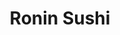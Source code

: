 ---
layout: place
title: Ronin Sushi
permalink: /michigan/royal-oak/ronin-sushi.html
stateAbbr: MI
stateName: Michigan
cityName: Royal Oak
seo:
  type: restaurant
  links: >-
    https://roninsushi.com/?y_source=1_MTk5MTUxNjItNzE1LWxvY2F0aW9uLndlYnNpdGU%3D
place_id: ChIJjW8NQUHPJIgRcdSP933HGco
photos:
  - name: >-
      places/ChIJjW8NQUHPJIgRcdSP933HGco/photos/AeeoHcIHpYClJrs3waJ66K_Q_ak8jYx8JKs2w98_PAaEcO1_i_iOD1o_YSiylxMkSLmLjRQTu4bwUxrOc8264HRnwTLzzpYpci4kjd4KiDe5b-zGJEIrrgTNR4kTcfnjeT7E3EEISIuJWgKxpuVw-X5wJ07J_broTQoRyWpN0sXLO8YnnGuxbG77bsBerNMswF19XKAej252i2x4JDkXBtqxUuoaNM42u-9VUcGmdh8E7CdOdcrpd7BTlFXrxdxngrnuspbD9tVCzfSeZQZv0g_HYolor0HTC2Sjy77QtOuNzq7LMy0pgDBA7JIvgBlEPHXCAIbmPmZHCbqqWMSybcE5QEM8vzQn0Xn91mlM0y4EphnDvusCGm3-gJ14WY8xT5j5CjBglIMJ084ZdGphZjUy7YbjKYCjNVcVsTh2nBl4foTetg
    widthPx: 4032
    heightPx: 3024
    authorAttributions:
      - displayName: Tower News
        uri: https://maps.google.com/maps/contrib/102423878804654149623
        photoUri: >-
          https://lh3.googleusercontent.com/a-/ALV-UjWGNBENQrODbWh9MU3UkYSINXayKiKF0OsEeBQGPHoq9THiHmkb=s100-p-k-no-mo
    flagContentUri: >-
      https://www.google.com/local/imagery/report/?cb_client=maps_api_places.places_api&image_key=!1e10!2sCIHM0ogKEICAgICBpeSTVA&hl=en-US
    googleMapsUri: >-
      https://www.google.com/maps/place//data=!3m4!1e2!3m2!1sCIHM0ogKEICAgICBpeSTVA!2e10!4m2!3m1!1s0x8824cf41410d6f8d:0xca19c77df78fd471
  - name: >-
      places/ChIJjW8NQUHPJIgRcdSP933HGco/photos/AeeoHcIqqBXXjijctbpGG_UIcieIban6hQd6m9L5zuLAvSBfLW-x0tl6VxVsXJ3O9oupeBkeCw0LT8mmv-pIgDiUlbjZjvdZhRzs21SM6VKrJRd5p6fS0qrUZVE5yG_369MHnm0aXCef8sNzZ5i83MZXo9aD5bzvo1Fm17ZYv2XWjnc3LrbQVOyYlbnYxmM0j3-U-efALqhG0VIEvVmsUeekx6B226LendIuqXmWih5EKv7z62Ss-6zKgbD1QqDeg9mDNjHBgDTMtlhidrx5r4LNL4E-w7o3LxFhK9GmFE09E8Robw
    widthPx: 950
    heightPx: 576
    authorAttributions:
      - displayName: Ronin Sushi
        uri: https://maps.google.com/maps/contrib/107158953837026701293
        photoUri: >-
          https://lh3.googleusercontent.com/a-/ALV-UjVk3c9O5Z90FgfuZZXoKdhkgtY2sPYfkIC9fpSdx4un7Gxz7YDJ=s100-p-k-no-mo
    flagContentUri: >-
      https://www.google.com/local/imagery/report/?cb_client=maps_api_places.places_api&image_key=!1e10!2sAF1QipNExW-tig_yQchwmwNW4n0BioRl6mqgUgU6UP1Y&hl=en-US
    googleMapsUri: >-
      https://www.google.com/maps/place//data=!3m4!1e2!3m2!1sAF1QipNExW-tig_yQchwmwNW4n0BioRl6mqgUgU6UP1Y!2e10!4m2!3m1!1s0x8824cf41410d6f8d:0xca19c77df78fd471
  - name: >-
      places/ChIJjW8NQUHPJIgRcdSP933HGco/photos/AeeoHcIxD9qQzRZ4dkz-wIFquA1ULS9d8xK6GVZXnf68vgH3_-Y6TH4d0gXNZ-voTh4QOnJh1vK6LY598fk6lfVdaa0106i136JyvzxEyYxES6JdO8417O2KhrOx2R3A56lFfeUIRsJ3bYDKxM0lpZPvYdyzwmy27xkgi9XB9GaeDofztkYZbJOdtrnyPmv4bRI_bhqbo3Ja0NJBfvFWOWuJbBaAm9kKfI3fM-XyfZshcny9mSsClJwfF0ZX8qNuO9wENw3obp1zohyDLjntSNtqk_G7nnZmkC0hM-yaEB3ZaWIvs2-pM2G-ewQf1-_mg6EebWDg8aWZ4Z8knnXtvyp49ET5MqWaR0vnvAZw93nO46IyDCgRUsxHufP3epoKajCFsdC_5UWo6eS6v3UQYDXA-2OrvM_njMWl0_8zlp3U4Lo
    widthPx: 4032
    heightPx: 3024
    authorAttributions:
      - displayName: Merrell McCann
        uri: https://maps.google.com/maps/contrib/114231034446741994814
        photoUri: >-
          https://lh3.googleusercontent.com/a-/ALV-UjV8ZQO3EjeTbYr5ttduuDW3BZGhRbm2uCaUxglMhUen2zYMsiYJ=s100-p-k-no-mo
    flagContentUri: >-
      https://www.google.com/local/imagery/report/?cb_client=maps_api_places.places_api&image_key=!1e10!2sCIHM0ogKEICAgMCInP_cOw&hl=en-US
    googleMapsUri: >-
      https://www.google.com/maps/place//data=!3m4!1e2!3m2!1sCIHM0ogKEICAgMCInP_cOw!2e10!4m2!3m1!1s0x8824cf41410d6f8d:0xca19c77df78fd471
  - name: >-
      places/ChIJjW8NQUHPJIgRcdSP933HGco/photos/AeeoHcJBF9xIVgHhe1rSMdnVxP4OsD34o74ObGo7_VQs3RXYuIyH0HAH_qSfBGsK_yygU1JsyStQguI4tHioNkBHn622p7OW712GflAV8dJ8tPPYapXeHjrsIBBf7CJwHixA2GF6hQQmVmD1ssZXwWcC9rdILuaiuR8kLhTIQss34MwIdRidtEosVVs8R3gpJYKnqEDXPXvEafB0Ky4DjD_Wo_wonj7_7cMUgbXiEQNf74KhORTAXBxaY7ahtovqYMzRV9pb0q_vl0fpH6TGMTNLBN443Ryj3gPOUBE7VxvJJpI7Dw
    widthPx: 2849
    heightPx: 1897
    authorAttributions:
      - displayName: Ronin Sushi
        uri: https://maps.google.com/maps/contrib/107158953837026701293
        photoUri: >-
          https://lh3.googleusercontent.com/a-/ALV-UjVk3c9O5Z90FgfuZZXoKdhkgtY2sPYfkIC9fpSdx4un7Gxz7YDJ=s100-p-k-no-mo
    flagContentUri: >-
      https://www.google.com/local/imagery/report/?cb_client=maps_api_places.places_api&image_key=!1e10!2sAF1QipOG1eCI0a1WNYRRiNTqnA7eSamPQyjtcyXKq3P3&hl=en-US
    googleMapsUri: >-
      https://www.google.com/maps/place//data=!3m4!1e2!3m2!1sAF1QipOG1eCI0a1WNYRRiNTqnA7eSamPQyjtcyXKq3P3!2e10!4m2!3m1!1s0x8824cf41410d6f8d:0xca19c77df78fd471
  - name: >-
      places/ChIJjW8NQUHPJIgRcdSP933HGco/photos/AeeoHcIj8Qk_kDmUQwDCuiaxR1UpJKa9HX6BKUSi9tfJif-h77f3PPjm3YELI3dT2mxkWXJadrSnQ76DwYtOqQsTanH85R_PcKSgmSwHgeWeGYB60rDW50fdLFGxkeGeAX3Jk3JET-cEqDiXh8Ke2qzzxBHOPpWxQSW40vSoi5u8Yj6j6EoWNt2cXJXa7ANV84AZNm9uvpWt0AiAHA5ydIS_Ky1dB8tQTfVZnFgvV7eNsDK3tWxJgBszNFSsmhYpPtN2dSbt6RnzYI_3haYr4k5Bk8LXOs8mWFOOjcLjkQqyxMcXqQzR3HHvsBVdq02pgJRoG98htKWquQVvSDJ-SBl_yDJ-FBfs40urJGDzfLqOFZgbn5rNtE2buhMP90eAT68Atsbsp460mM9Ma3334rJyw91zvZEFfchQ0pSXqlNAbERVavRE
    widthPx: 4000
    heightPx: 3000
    authorAttributions:
      - displayName: Alan S
        uri: https://maps.google.com/maps/contrib/103023734893643225669
        photoUri: >-
          https://lh3.googleusercontent.com/a-/ALV-UjV2_6lh5gYr3mjBFv0-ACnZrD3JP7_5MI6RXseA4XdbwnEQtN7ufA=s100-p-k-no-mo
    flagContentUri: >-
      https://www.google.com/local/imagery/report/?cb_client=maps_api_places.places_api&image_key=!1e10!2sCIHM0ogKEICAgIDbv-yQ6wE&hl=en-US
    googleMapsUri: >-
      https://www.google.com/maps/place//data=!3m4!1e2!3m2!1sCIHM0ogKEICAgIDbv-yQ6wE!2e10!4m2!3m1!1s0x8824cf41410d6f8d:0xca19c77df78fd471
  - name: >-
      places/ChIJjW8NQUHPJIgRcdSP933HGco/photos/AeeoHcKko9zpKn1gpn7_sxPzQRH-rj3I-JJ5L_ktQ4ehxSEcUD3AxVC4MfRM2q_eC1nmJkeVAGMPgjCRnIUtev9Nq9TYLAAizSBWaD8CcGYUV4RpraY43E6TVZLG1wlDOyPSMScMOoyCQyxitpcjBXofo7kP5Y0ai_6mPUuy1NmwQrNp92-mbw0x3GZo19yEemcosZ-R_DwgYoSg8E3cAv7KlHRXYDBgZreeB75KcHiXx_CWbY3bmOxC1Jcxf7majrQe_NPxxiVzRfilc2rWSBB2skrU5lsG18M15fQzjxkg_hvSmP_Cji9E-qPreIPA6NgtrCq50Nj_iKDHRxAOc73fEi4d-fHQ0nF9eq-0J7Ym3Nlbt44XY62rlwMD5OtwFtQE4a2Qj83R8LUDAYGukkJ4IjrODqWiUHf0mh0YjuoFLVd8vJWw
    widthPx: 3024
    heightPx: 4032
    authorAttributions:
      - displayName: Gabriela Alegria
        uri: https://maps.google.com/maps/contrib/117950632816923096436
        photoUri: >-
          https://lh3.googleusercontent.com/a-/ALV-UjWoK-a3qaY7U4Ob2Of3GwYXvuCxkFzsBgPy-ccEghC_1GRy8rx5pw=s100-p-k-no-mo
    flagContentUri: >-
      https://www.google.com/local/imagery/report/?cb_client=maps_api_places.places_api&image_key=!1e10!2sCIHM0ogKEICAgIDb77XanQE&hl=en-US
    googleMapsUri: >-
      https://www.google.com/maps/place//data=!3m4!1e2!3m2!1sCIHM0ogKEICAgIDb77XanQE!2e10!4m2!3m1!1s0x8824cf41410d6f8d:0xca19c77df78fd471
  - name: >-
      places/ChIJjW8NQUHPJIgRcdSP933HGco/photos/AeeoHcLVeytkA4sotB2yTB5dwayLc1nBQojoeQopPqm73m_m6JHlqKLs-0s_IdVd9NCdfw5_7wDFdQhhktM8ebILFJ44-hDkVJZvItPeXoXxszSqSP_LSAbM472J3Ksb36wkDF2FG_OUTzcFhzV6mWCxWEIPMb46_h_TaMAQrRfRtxnEwboKsv3kRvlFLCl0GeDG1VZrAFb0hkkmsOgG8p9rUV8-c4J6jZy0XUJBiTkM8aZxD-zVaIyzUgpOhHFUVDd4XF7d-hBVJ7NWwdYfgtv9eokKIHD-L2AYIQYiwliEzaOfIfT8JoJj2S-s8l-yFy2jyOcY3X6MI_rNG61Ivwx_huXymZxSEBUo2jJqnEuOaBs85pmxmt30NYul12wlnP23M_yoZ4U_M97hW_S2Du-e_We8CW8ZBxJEmvvnUDsH8qNxaQA-
    widthPx: 348
    heightPx: 348
    authorAttributions:
      - displayName: Kirby Burtch
        uri: https://maps.google.com/maps/contrib/115683556689672667579
        photoUri: >-
          https://lh3.googleusercontent.com/a-/ALV-UjWWKJqiVqDSxVp1Z7HoFAh_9dSP9XE8xClAbbInpKz13A0G3vM=s100-p-k-no-mo
    flagContentUri: >-
      https://www.google.com/local/imagery/report/?cb_client=maps_api_places.places_api&image_key=!1e10!2sCIHM0ogKEICAgICh4-WZjgE&hl=en-US
    googleMapsUri: >-
      https://www.google.com/maps/place//data=!3m4!1e2!3m2!1sCIHM0ogKEICAgICh4-WZjgE!2e10!4m2!3m1!1s0x8824cf41410d6f8d:0xca19c77df78fd471
  - name: >-
      places/ChIJjW8NQUHPJIgRcdSP933HGco/photos/AeeoHcIbCizmZ2zycdZ23RGgWb4tO1Ie-alKahemeZ-0LaxSXhZSs5-dyQEX-J7ouD5rV0-YfhBAGPMVANzd8xB6JQBERQropzggt9bbtkHzisQu0ZY4-xFwzgjM5d49SrGkBYolFcVaa3-5RA776zY2tQz5fSKRWwTiI9jb8NjQdTWgiswKfYr1xwI3OwFU8W677GLnPaLUSZjBWD-aDCTVtKvQJQ6F7PemZDyJhjGlWPwzXWgv__Vn1_qHN16GRKemWsnAiv6VcCh624j-n8MMXMr1SCx6edXSIYAK9awMMAhzb8XPjC-FYdXf0AJ0EUdL1G7v7fyeJ3pKM-rRlrhmbs6hMH9aMnZ7-JZS-bYZfDTNuoN96yfRJrbD5lB9EJwFSMjDsky9EA5YZ9K4Y3NcWEdO7FzchY5pYS9D92-Q5RFuu0Wl
    widthPx: 2261
    heightPx: 2546
    authorAttributions:
      - displayName: Erick Bzovi
        uri: https://maps.google.com/maps/contrib/105891212436033967708
        photoUri: >-
          https://lh3.googleusercontent.com/a-/ALV-UjXIHnf8crmdPoBCl38_ZTQvmOc25KhKVIpxO4PSvhaCmHc9jhkQ=s100-p-k-no-mo
    flagContentUri: >-
      https://www.google.com/local/imagery/report/?cb_client=maps_api_places.places_api&image_key=!1e10!2sCIHM0ogKEICAgIDxhZ_1oAE&hl=en-US
    googleMapsUri: >-
      https://www.google.com/maps/place//data=!3m4!1e2!3m2!1sCIHM0ogKEICAgIDxhZ_1oAE!2e10!4m2!3m1!1s0x8824cf41410d6f8d:0xca19c77df78fd471
  - name: >-
      places/ChIJjW8NQUHPJIgRcdSP933HGco/photos/AeeoHcLzSc5N2L3mG-QX0WhOoyzvHplzebA-HtpgYOhIDyVbH7BzKaqo2Xv5qRRVaW8KTxD2YHs9KuK17tekUXA3BS46kyweHsHHz7PfXG9EL9mc8gLFeMPwXbFYOkyG66am45ZTXwBm4NNmWspK6OfPDUUAw1ZF-Wmac-NX8zWFJqrDk2uqrcoqvxn6t6xZrUMLA70tV-C1b7evju_6-EiRwCBhgiVu2xbcrLZGPLjfgOSzotEn6yDSIylU2vdKZquh-dgXc3zEQjcq5-3J_dQdMdhAS958OdMi0DNRgT-c_H6ov8jCA6k-7_1st-sL9m5ezFuPoswTja1lE9RXS4xoyv2iODTnAL4_OZsZUdvWk7TkWriAjdWeVBiv0JghkyW7tJFpn9Oh2lIzTJISzooZqlv_dwtbGf5OfI7zAbWo7kFU8qLD
    widthPx: 348
    heightPx: 348
    authorAttributions:
      - displayName: Kirby Burtch
        uri: https://maps.google.com/maps/contrib/115683556689672667579
        photoUri: >-
          https://lh3.googleusercontent.com/a-/ALV-UjWWKJqiVqDSxVp1Z7HoFAh_9dSP9XE8xClAbbInpKz13A0G3vM=s100-p-k-no-mo
    flagContentUri: >-
      https://www.google.com/local/imagery/report/?cb_client=maps_api_places.places_api&image_key=!1e10!2sCIHM0ogKEICAgICh4-Xo8wE&hl=en-US
    googleMapsUri: >-
      https://www.google.com/maps/place//data=!3m4!1e2!3m2!1sCIHM0ogKEICAgICh4-Xo8wE!2e10!4m2!3m1!1s0x8824cf41410d6f8d:0xca19c77df78fd471
  - name: >-
      places/ChIJjW8NQUHPJIgRcdSP933HGco/photos/AeeoHcIp8brl0Aas2nzdDJPP6cSmRKp4Krt7mDIwD2iLuJC0Vnw20Z-gIF9eHf40-6_f2_jWcVjxp0r7h2wtG4WCUraNNOKJ6hEexlEqW7CgnVSkkF1rUX8nUkdLwU6j6qU-sd4w78sKMfXcpqdMy1m07eJ4mHwbAotKQDao0Zcb2I7DQHOcyFdozNbriQVCvkVu8v6x5-gMrU87l8hT2XoetqVIyF33I2CZ2NWqYWNbBmb2Ce__xYrocmjq2ZFc0OOWdIepxjg6pIay0pBUDnSTNm2AnM3jladkPzEjtn8w9lDwI1jgLL4dJaB-SHFMMnRxf9T2huJC0VAmyKOfWaZhfAMUvC8NddD0bcwINocXUDknB6XZuhlOjrQLInPJ6fVSYhNL-tDnr9_MnowfXKR_16ie_QRit0PzEglilz4xbtLyjDlz
    widthPx: 348
    heightPx: 348
    authorAttributions:
      - displayName: Kirby Burtch
        uri: https://maps.google.com/maps/contrib/115683556689672667579
        photoUri: >-
          https://lh3.googleusercontent.com/a-/ALV-UjWWKJqiVqDSxVp1Z7HoFAh_9dSP9XE8xClAbbInpKz13A0G3vM=s100-p-k-no-mo
    flagContentUri: >-
      https://www.google.com/local/imagery/report/?cb_client=maps_api_places.places_api&image_key=!1e10!2sCIHM0ogKEICAgICh46XJ_QE&hl=en-US
    googleMapsUri: >-
      https://www.google.com/maps/place//data=!3m4!1e2!3m2!1sCIHM0ogKEICAgICh46XJ_QE!2e10!4m2!3m1!1s0x8824cf41410d6f8d:0xca19c77df78fd471
address: 326 W 4th St, Royal Oak, MI 48067, USA
street: 326 W 4th St
city: Royal Oak
state: MI
zip: '48067'
country: USA
neighborhood: null
latitude: '42.487325'
longitude: '-83.147574'
accessibility_options:
  wheelchairAccessibleParking: true
  wheelchairAccessibleEntrance: true
  wheelchairAccessibleRestroom: true
  wheelchairAccessibleSeating: true
business_status: OPERATIONAL
name: Ronin Sushi
google_maps_links:
  directionsUri: >-
    https://www.google.com/maps/dir//''/data=!4m7!4m6!1m1!4e2!1m2!1m1!1s0x8824cf41410d6f8d:0xca19c77df78fd471!3e0
  placeUri: https://maps.google.com/?cid=14562890213917447281
  writeAReviewUri: >-
    https://www.google.com/maps/place//data=!4m3!3m2!1s0x8824cf41410d6f8d:0xca19c77df78fd471!12e1
  reviewsUri: >-
    https://www.google.com/maps/place//data=!4m4!3m3!1s0x8824cf41410d6f8d:0xca19c77df78fd471!9m1!1b1
  photosUri: >-
    https://www.google.com/maps/place//data=!4m3!3m2!1s0x8824cf41410d6f8d:0xca19c77df78fd471!10e5
primary_type: Sushi Restaurant
opening_hours:
  regular: null
  current: null
secondary_opening_hours:
  regular:
    weekdayDescriptions: null
    type: null
  current:
    weekdayDescriptions: null
    type: null
phone: (248) 546-0888
price_level: PRICE_LEVEL_EXPENSIVE
price_range: null
rating: '4.4'
rating_count: 0
website: https://roninsushi.com/?y_source=1_MTk5MTUxNjItNzE1LWxvY2F0aW9uLndlYnNpdGU%3D
description: >-
  Discover Ronin Sushi in Royal Oak, MI$$$Ronin Sushi in Royal Oak, MI, stands
  out as a casual spot for enjoying fresh sushi and Japanese-inspired dishes,
  blending style with a welcoming vibe perfect for dinners or happy hours. This
  sushi restaurant offers a variety of rolls, fusion fare, and beverages like
  beer, wine, and cocktails, making it an ideal choice for those seeking
  flavorful options in a relaxed setting. Accessibility features such as
  wheelchair-friendly entrances and seating add to its appeal, ensuring everyone
  can savor the experience. Whether you're exploring top sushi places near you
  or looking for a cozy atmosphere, the intimate lounge and thoughtful design
  make it a go-to destination for authentic flavors and memorable meals.
generative_summary: >-
  Discover Ronin Sushi in Royal Oak, MI$$$Ronin Sushi in Royal Oak, MI, stands
  out as a casual spot for enjoying fresh sushi and Japanese-inspired dishes,
  blending style with a welcoming vibe perfect for dinners or happy hours. This
  sushi restaurant offers a variety of rolls, fusion fare, and beverages like
  beer, wine, and cocktails, making it an ideal choice for those seeking
  flavorful options in a relaxed setting. Accessibility features such as
  wheelchair-friendly entrances and seating add to its appeal, ensuring everyone
  can savor the experience. Whether you're exploring top sushi places near you
  or looking for a cozy atmosphere, the intimate lounge and thoughtful design
  make it a go-to destination for authentic flavors and memorable meals.
generative_disclosure: Summarized by AI using the Grok-3-Mini model.
reviews:
  - name: >-
      places/ChIJjW8NQUHPJIgRcdSP933HGco/reviews/ChZDSUhNMG9nS0VJQ0FnTUNJblBfY2F3EAE
    relativePublishTimeDescription: a week ago
    rating: 5
    text:
      text: >-
        I go to Ronin often and always have a great experience. Food is
        delicious & usually worth the price. Very aesthetically pleasing and a
        nice dinner destination.
      languageCode: en
    originalText:
      text: >-
        I go to Ronin often and always have a great experience. Food is
        delicious & usually worth the price. Very aesthetically pleasing and a
        nice dinner destination.
      languageCode: en
    authorAttribution:
      displayName: Merrell McCann
      uri: https://www.google.com/maps/contrib/114231034446741994814/reviews
      photoUri: >-
        https://lh3.googleusercontent.com/a-/ALV-UjV8ZQO3EjeTbYr5ttduuDW3BZGhRbm2uCaUxglMhUen2zYMsiYJ=s128-c0x00000000-cc-rp-mo-ba2
    publishTime: '2025-03-31T05:29:19.919221Z'
    flagContentUri: >-
      https://www.google.com/local/review/rap/report?postId=ChZDSUhNMG9nS0VJQ0FnTUNJblBfY2F3EAE&d=17924085&t=1
    googleMapsUri: >-
      https://www.google.com/maps/reviews/data=!4m6!14m5!1m4!2m3!1sChZDSUhNMG9nS0VJQ0FnTUNJblBfY2F3EAE!2m1!1s0x8824cf41410d6f8d:0xca19c77df78fd471
  - name: >-
      places/ChIJjW8NQUHPJIgRcdSP933HGco/reviews/ChdDSUhNMG9nS0VJQ0FnTUN3cy1QSWh3RRAB
    relativePublishTimeDescription: 3 weeks ago
    rating: 5
    text:
      text: >-
        Okay, the food and the drinks are fire. But I honestly just wanted
        everyone reading to know Mary Lou is the absolute best server ever. Very
        courteous. Very mindful. Very demure. And absolutely hilarious. She
        remembered us the last time we came in and she made me laugh so hard
        when she handed me a bill that had nothing in it because the person I
        was with secretly paid. That made me laugh so hard, I think the whole
        restaurant heard me. Mary Lou is memorable. If you lose her, you have
        lost one of the biggest assets on your team. Treat her as well as she
        treats your guests. I have been all over the world, her service is
        literally world class. Thank you for an amazing service 
      languageCode: en
    originalText:
      text: >-
        Okay, the food and the drinks are fire. But I honestly just wanted
        everyone reading to know Mary Lou is the absolute best server ever. Very
        courteous. Very mindful. Very demure. And absolutely hilarious. She
        remembered us the last time we came in and she made me laugh so hard
        when she handed me a bill that had nothing in it because the person I
        was with secretly paid. That made me laugh so hard, I think the whole
        restaurant heard me. Mary Lou is memorable. If you lose her, you have
        lost one of the biggest assets on your team. Treat her as well as she
        treats your guests. I have been all over the world, her service is
        literally world class. Thank you for an amazing service 
      languageCode: en
    authorAttribution:
      displayName: Heather M
      uri: https://www.google.com/maps/contrib/104155925100801919687/reviews
      photoUri: >-
        https://lh3.googleusercontent.com/a/ACg8ocJf-36Vq1gRFCKi3bMevKVoL-w9u9fDBLP-rG7KPkqfEeXfDg=s128-c0x00000000-cc-rp-mo
    publishTime: '2025-03-21T03:09:41.852368Z'
    flagContentUri: >-
      https://www.google.com/local/review/rap/report?postId=ChdDSUhNMG9nS0VJQ0FnTUN3cy1QSWh3RRAB&d=17924085&t=1
    googleMapsUri: >-
      https://www.google.com/maps/reviews/data=!4m6!14m5!1m4!2m3!1sChdDSUhNMG9nS0VJQ0FnTUN3cy1QSWh3RRAB!2m1!1s0x8824cf41410d6f8d:0xca19c77df78fd471
  - name: >-
      places/ChIJjW8NQUHPJIgRcdSP933HGco/reviews/ChZDSUhNMG9nS0VJQ0FnTUNJbUtDM0xREAE
    relativePublishTimeDescription: 2 weeks ago
    rating: 5
    text:
      text: >-
        Absolutely love this place! Been there just a couple of times but it
        never disappoints. Great food, very relaxing atmosphere. Crispy rice
        crab rangoons are my favorite. Ronin is quite busy on weekends but it’s
        so much worth it! And I love sitting in the open space lounge with the
        big mirror.
      languageCode: en
    originalText:
      text: >-
        Absolutely love this place! Been there just a couple of times but it
        never disappoints. Great food, very relaxing atmosphere. Crispy rice
        crab rangoons are my favorite. Ronin is quite busy on weekends but it’s
        so much worth it! And I love sitting in the open space lounge with the
        big mirror.
      languageCode: en
    authorAttribution:
      displayName: April Fooll
      uri: https://www.google.com/maps/contrib/110812029710737304173/reviews
      photoUri: >-
        https://lh3.googleusercontent.com/a-/ALV-UjVI03VO-ytBJ3NjT6yQ8EtfLybGcqZgSguUDreDPWa0pvKdukPK=s128-c0x00000000-cc-rp-mo
    publishTime: '2025-03-29T23:49:07.377457Z'
    flagContentUri: >-
      https://www.google.com/local/review/rap/report?postId=ChZDSUhNMG9nS0VJQ0FnTUNJbUtDM0xREAE&d=17924085&t=1
    googleMapsUri: >-
      https://www.google.com/maps/reviews/data=!4m6!14m5!1m4!2m3!1sChZDSUhNMG9nS0VJQ0FnTUNJbUtDM0xREAE!2m1!1s0x8824cf41410d6f8d:0xca19c77df78fd471
  - name: >-
      places/ChIJjW8NQUHPJIgRcdSP933HGco/reviews/ChZDSUhNMG9nS0VJQ0FnSUNQeHRxSWJ3EAE
    relativePublishTimeDescription: 4 months ago
    rating: 3
    text:
      text: >-
        Food was very subpar. It was extremely crowded the day we went so maybe
        that’s why? But still, for the prices I expected a little better. Server
        was really sweet but I expected more from the food, a bit of a
        disappointment
      languageCode: en
    originalText:
      text: >-
        Food was very subpar. It was extremely crowded the day we went so maybe
        that’s why? But still, for the prices I expected a little better. Server
        was really sweet but I expected more from the food, a bit of a
        disappointment
      languageCode: en
    authorAttribution:
      displayName: Anusha
      uri: https://www.google.com/maps/contrib/112392068513133043694/reviews
      photoUri: >-
        https://lh3.googleusercontent.com/a/ACg8ocIiX2s8Ef1nauBeOtoEsWugsqPPhQMi5k3a62oyXmg4ghRdmw=s128-c0x00000000-cc-rp-mo-ba3
    publishTime: '2024-11-23T19:49:49.487301Z'
    flagContentUri: >-
      https://www.google.com/local/review/rap/report?postId=ChZDSUhNMG9nS0VJQ0FnSUNQeHRxSWJ3EAE&d=17924085&t=1
    googleMapsUri: >-
      https://www.google.com/maps/reviews/data=!4m6!14m5!1m4!2m3!1sChZDSUhNMG9nS0VJQ0FnSUNQeHRxSWJ3EAE!2m1!1s0x8824cf41410d6f8d:0xca19c77df78fd471
  - name: >-
      places/ChIJjW8NQUHPJIgRcdSP933HGco/reviews/ChdDSUhNMG9nS0VJQ0FnSUNkeVAyZ3h3RRAB
    relativePublishTimeDescription: a year ago
    rating: 4
    text:
      text: >-
        Been here several times! This was the first time I sat at the “sushi
        bar”. It was fine, just a lot brighter light and less room than a table
        or booth which has more of a “cozy vibe”. Typically always a wait
        especially if you are going on the weekends. The food is good and decent
        for sushi. It can feel a little crammed at times but good option if you
        want a louder atmosphere where you can chitchat and the person next to
        you isn’t going to hear your whole convo.
      languageCode: en
    originalText:
      text: >-
        Been here several times! This was the first time I sat at the “sushi
        bar”. It was fine, just a lot brighter light and less room than a table
        or booth which has more of a “cozy vibe”. Typically always a wait
        especially if you are going on the weekends. The food is good and decent
        for sushi. It can feel a little crammed at times but good option if you
        want a louder atmosphere where you can chitchat and the person next to
        you isn’t going to hear your whole convo.
      languageCode: en
    authorAttribution:
      displayName: Danny Ventura
      uri: https://www.google.com/maps/contrib/117597811317709646791/reviews
      photoUri: >-
        https://lh3.googleusercontent.com/a-/ALV-UjW-__5wlxD5A40TLeMjJZCjbIkV4CClH2SaA1cnQaHqbUd2LQH5=s128-c0x00000000-cc-rp-mo-ba3
    publishTime: '2024-02-10T19:49:19.967665Z'
    flagContentUri: >-
      https://www.google.com/local/review/rap/report?postId=ChdDSUhNMG9nS0VJQ0FnSUNkeVAyZ3h3RRAB&d=17924085&t=1
    googleMapsUri: >-
      https://www.google.com/maps/reviews/data=!4m6!14m5!1m4!2m3!1sChdDSUhNMG9nS0VJQ0FnSUNkeVAyZ3h3RRAB!2m1!1s0x8824cf41410d6f8d:0xca19c77df78fd471
review_summary: >-
  What Visitors Are Buzzing About$$$Folks often praise the tasty sushi and
  overall vibe at this spot, highlighting how the fresh rolls and creative
  dishes keep them coming back for more. Many appreciate the relaxing atmosphere
  and friendly service that make even busy evenings feel worthwhile, though it
  can get crowded during peak times. While some mention that the experience
  shines brightest on less hectic days, the general consensus is that the food's
  quality and variety make it a solid pick for groups or casual outings.
  Overall, diners enjoy the balance of great flavors and affordability, with
  highlights on favorites like crispy appetizers that add a fun twist. If you're
  hunting for reliable sushi restaurants nearby, this place delivers a
  consistently positive experience that leaves people eager to return.
review_disclosure: Summarized by AI using the Grok-3-Mini model.
parking_options:
  paidParkingLot: true
  paidStreetParking: true
  valetParking: false
  paidGarageParking: true
payment_options:
  acceptsCreditCards: true
  acceptsDebitCards: true
  acceptsCashOnly: false
  acceptsNfc: true
allow_dogs: null
curbside_pickup: null
delivery: false
dine_in: true
good_for_children: false
good_for_groups: true
good_for_sports: false
live_music: null
menu_for_children: false
outdoor_seating: false
reservable: false
restroom: true
serves_beer: true
serves_breakfast: false
serves_brunch: false
serves_cocktails: true
serves_coffee: true
serves_dinner: true
serves_dessert: true
serves_lunch: null
serves_vegetarian_food: true
serves_wine: true
takeout: true
update_category: pro
places_description: >-
  Stylish sushi place & happy hour hot spot offers Japanese & fusion fare, plus
  an intimate lounge.

---